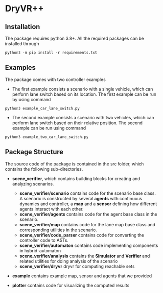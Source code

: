# DryVR++
## Installation
The package requires python 3.8+. All the required packages can be installed through

```
python3 -m pip install -r requirements.txt
```

## Examples
The package comes with two controller examples
- The first example consists a scenario with a single vehicle, which can perform lane switch based on its location. The 
first example can be run by using command

```
python3 example_car_lane_switch.py
```

- The second example consists a scenario with two vehicles, which can perform lane switch based on their relative position.
The second example can be run using command

```
python3 example_two_car_lane_switch.py
```

## Package Structure

The source code of the package is contained in the src folder, which contains the following sub-directories.

- **scene_verifier**, which contains building blocks for creating and analyzing scenarios.
  
  - **scene_verifier/scenario** contains code for the scenario base class. A scenario is constructed by several **agents** with continuous dynamics and controller, a **map** and a **sensor** defining how different agents interact with each other.
  - **scene_verifier/agents** contains code for the agent base class in the scenario. 
  - **scene_verifier/map** contains code for the lane map base class and corresponding utilities in the scenario.
  - **scene_verifier/code_parser** contains code for converting the controller code to ASTs. 
  - **scene_verifier/automaton** contains code implementing components in hybrid-automaton
  - **scene_verifier/analysis** contains the **Simulator** and **Verifier** and related utilities for doing analysis of the scenario
  - **scene_verifier/dryvr** dryvr for computing reachable sets


- **example** contains example map, sensor and agents that we provided


- **plotter** contains code for visualizing the computed results
